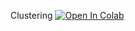 Clustering [![Open In Colab](https://colab.research.google.com/assets/colab-badge.svg)](https://colab.research.google.com/github/hushchyn-mikhail/hse_se_ml/blob/s15/2020/s15-recsys/seminar15-recsys.ipynb)
